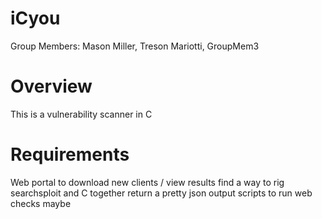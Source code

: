 # iCyou
Group Members: Mason Miller, Treson Mariotti, GroupMem3

Overview
================
This is a vulnerability scanner in C

Requirements
===============
Web portal to download new clients / view results
find a way to rig searchsploit and C together
return a pretty json output
scripts to run web checks maybe
